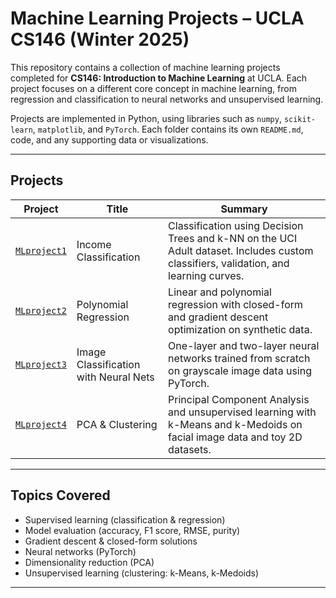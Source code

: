 # Machine Learning Projects – UCLA CS146 (Winter 2025)

This repository contains a collection of machine learning projects completed for **CS146: Introduction to Machine Learning** at UCLA. Each project focuses on a different core concept in machine learning, from regression and classification to neural networks and unsupervised learning.

Projects are implemented in Python, using libraries such as `numpy`, `scikit-learn`, `matplotlib`, and `PyTorch`. Each folder contains its own `README.md`, code, and any supporting data or visualizations.

---

## Projects

| Project | Title | Summary |
|--------|-------|---------|
| [`MLproject1`](MLproject1/) | Income Classification | Classification using Decision Trees and k-NN on the UCI Adult dataset. Includes custom classifiers, validation, and learning curves. |
| [`MLproject2`](MLproject2/) | Polynomial Regression | Linear and polynomial regression with closed-form and gradient descent optimization on synthetic data. |
| [`MLproject3`](MLproject3/) | Image Classification with Neural Nets | One-layer and two-layer neural networks trained from scratch on grayscale image data using PyTorch. |
| [`MLproject4`](MLproject4/) | PCA & Clustering | Principal Component Analysis and unsupervised learning with k-Means and k-Medoids on facial image data and toy 2D datasets. |

---

## Topics Covered

- Supervised learning (classification & regression)
- Model evaluation (accuracy, F1 score, RMSE, purity)
- Gradient descent & closed-form solutions
- Neural networks (PyTorch)
- Dimensionality reduction (PCA)
- Unsupervised learning (clustering: k-Means, k-Medoids)

---

